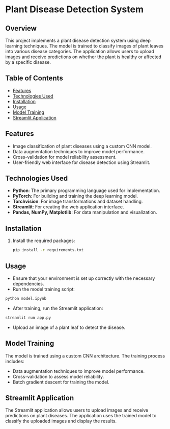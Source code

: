 # Plant Disease Detection System

## Overview
This project implements a plant disease detection system using deep learning techniques. The model is trained to classify images of plant leaves into various disease categories. The application allows users to upload images and receive predictions on whether the plant is healthy or affected by a specific disease.

## Table of Contents
- [Features](#features)
- [Technologies Used](#technologies-used)
- [Installation](#installation)
- [Usage](#usage)
- [Model Training](#model-training)
- [Streamlit Application](#streamlit-application)

## Features
- Image classification of plant diseases using a custom CNN model.
- Data augmentation techniques to improve model performance.
- Cross-validation for model reliability assessment.
- User-friendly web interface for disease detection using Streamlit.

## Technologies Used
- **Python**: The primary programming language used for implementation.
- **PyTorch**: For building and training the deep learning model.
- **Torchvision**: For image transformations and dataset handling.
- **Streamlit**: For creating the web application interface.
- **Pandas, NumPy, Matplotlib**: For data manipulation and visualization.

## Installation
1. Install the required packages:
   ```bash
   pip install -r requirements.txt
    ```
## Usage
- Ensure that your environment is set up correctly with the necessary dependencies.
- Run the model training script:
```bash
python model.ipynb
```
- After training, run the Streamlit application:
```bash
streamlit run app.py
```
- Upload an image of a plant leaf to detect the disease.

## Model Training
The model is trained using a custom CNN architecture. The training process includes:
- Data augmentation techniques to improve model performance.
- Cross-validation to assess model reliability.
- Batch gradient descent for training the model.

## Streamlit Application
The Streamlit application allows users to upload images and receive predictions on plant diseases. The application uses the trained model to classify the uploaded images and display the results.
